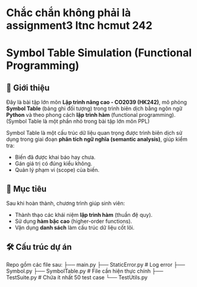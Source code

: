 # Chắc chắn không phải là assignment3 ltnc hcmut 242
# Symbol Table Simulation (Functional Programming)

## 📌 Giới thiệu
Đây là bài tập lớn môn **Lập trình nâng cao - CO2039 (HK242)**, mô phỏng **Symbol Table** (bảng ghi đối tượng) trong trình biên dịch bằng ngôn ngữ **Python** và theo phong cách **lập trình hàm** (functional programming). (Symbol Table là một phần nhỏ trong bài tập lớn môn PPL) 

Symbol Table là một cấu trúc dữ liệu quan trọng được trình biên dịch sử dụng trong giai đoạn **phân tích ngữ nghĩa (semantic analysis)**, giúp kiểm tra:
- Biến đã được khai báo hay chưa.
- Gán giá trị có đúng kiểu không.
- Quản lý phạm vi (scope) của biến.

## 🎯 Mục tiêu
Sau khi hoàn thành, chương trình giúp sinh viên:
- Thành thạo các khái niệm **lập trình hàm** (thuần đệ quy).
- Sử dụng **hàm bậc cao** (higher-order functions).
- Vận dụng **danh sách** làm cấu trúc dữ liệu cốt lõi.

## 🛠️ Cấu trúc dự án
Repo gồm các file sau:
├── main.py
├── StaticError.py # Log error
├── Symbol.py
├── SymbolTable.py # File cần hiện thực chính
├── TestSuite.py # Chứa ít nhất 50 test case
└── TestUtils.py
